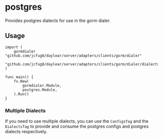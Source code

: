 # postgres

Provides postgres dialects for use in the gorm dialer.

## Usage

```golang
import (
    gormdialer "github.com/jcfug8/daylear/server/adapters/clients/gorm/dialer"
    "github.com/jcfug8/daylear/server/adapters/clients/gorm/dialer/dialects/postgres"
)

func main() {
    fx.New(
        gormdialer.Module,
        postgres.Module,
    ).Run()
}
```

### Multiple Dialects

If you need to use multiple dialects, you can use the `ConfigsTag` and the
`DialectsTag` to provide and consume the postgres configs and postgres dialects
respectively.
